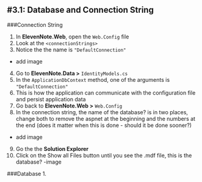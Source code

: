 #3.1: Database and Connection String
---
###Connection String
1. In **ElevenNote.Web**, open the `Web.Config` file
2. Look at the `<connectionStrings>`
3. Notice the the name is `"DefaultConnection"`
- add image
4. Go to **ElevenNote.Data >** `IdentityModels.cs`
5. In the `ApplicationDbContext` method, one of the arguments is `"DefaultConnection"`
6. This is how the application can communicate with the configuration file and persist application data
7. Go back to **ElevenNote.Web >** `Web.Config`
8. In the connection string, the name of the database? is in two places, change both to remove the aspnet at the beginning and the numbers at the end (does it matter when this is done - should it be done sooner?)
- add image
9. Go the the **Solution Explorer**
10. Click on the Show all Files button until you see the .mdf file, this is the database?
-image

###Database
1.  

